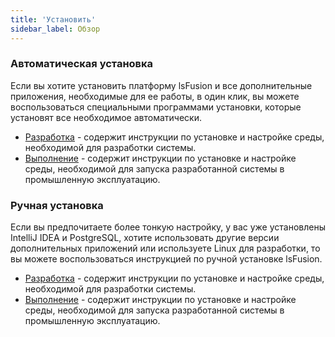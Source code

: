 ```yaml
---
title: 'Установить'
sidebar_label: Обзор
---
```


### Автоматическая установка

Если вы хотите установить платформу lsFusion и все дополнительные приложения, необходимые для ее работы, в один клик, вы можете воспользоваться специальными программами установки, которые установят все необходимое автоматически.

-   [Разработка](Development_auto.md) - содержит инструкции по установке и настройке среды, необходимой для разработки системы.
-   [Выполнение](Execution_auto.md) -  содержит инструкции по установке и настройке среды, необходимой для запуска разработанной системы в промышленную эксплуатацию.

### Ручная установка 

Если вы предпочитаете более тонкую настройку, у вас уже установлены IntelliJ IDEA и PostgreSQL, хотите использовать другие версии дополнительных приложений или используете Linux для разработки, то вы можете воспользоваться инструкцией по ручной установке lsFusion.

-   [Разработка](Development_manual.md) - содержит инструкции по установке и настройке среды, необходимой для разработки системы.
-   [Выполнение](Execution_manual.md) - содержит инструкции по установке  и настройке среды, необходимой для запуска разработанной системы в промышленную эксплуатацию.

